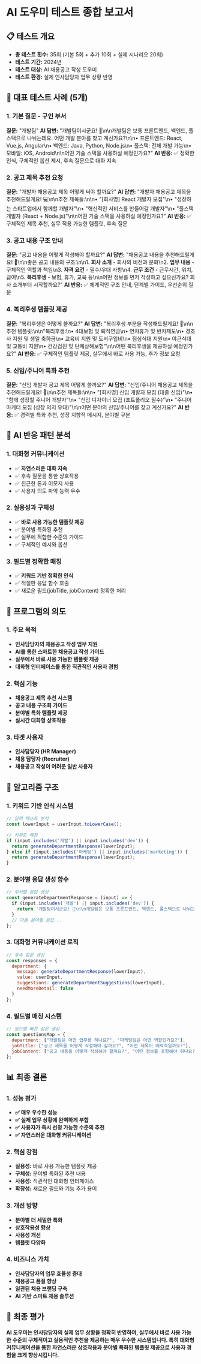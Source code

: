 # AI 도우미 테스트 종합 보고서

## 📋 테스트 개요
- **총 테스트 횟수:** 35회 (기본 5회 + 추가 10회 + 실제 시나리오 20회)
- **테스트 기간:** 2024년
- **테스트 대상:** AI 채용공고 작성 도우미
- **테스트 환경:** 실제 인사담당자 업무 상황 반영

## 🎯 대표 테스트 사례 (5개)

### 1. 기본 질문 - 구인 부서
**질문:** "개발팀"
**AI 답변:** "개발팀이시군요! 🚀\n\n개발팀은 보통 프론트엔드, 백엔드, 풀스택으로 나뉘는데요. 어떤 개발 분야를 찾고 계신가요?\n\n• 프론트엔드: React, Vue.js, Angular\n• 백엔드: Java, Python, Node.js\n• 풀스택: 전체 개발 가능\n• 모바일: iOS, Android\n\n어떤 기술 스택을 사용하실 예정인가요?"
**AI 반응:** ✅ 정확한 인식, 구체적인 옵션 제시, 후속 질문으로 대화 지속

### 2. 공고 제목 추천 요청
**질문:** "개발자 채용공고 제목 어떻게 써야 할까요?"
**AI 답변:** "개발자 채용공고 제목을 추천해드릴게요! 💻\n\n추천 제목들:\n\n• "[회사명] React 개발자 모집"\n• "성장하는 스타트업에서 함께할 개발자"\n• "혁신적인 서비스를 만들어갈 개발자"\n• "풀스택 개발자 (React + Node.js)"\n\n어떤 기술 스택을 사용하실 예정인가요?"
**AI 반응:** ✅ 구체적인 제목 추천, 실무 적용 가능한 템플릿, 후속 질문

### 3. 공고 내용 구조 안내
**질문:** "공고 내용을 어떻게 작성해야 할까요?"
**AI 답변:** "채용공고 내용을 추천해드릴게요! 📄\n\n좋은 공고 내용의 구조:\n\n1. **회사 소개** - 회사의 비전과 문화\n2. **업무 내용** - 구체적인 역할과 책임\n3. **자격 요건** - 필수/우대 사항\n4. **근무 조건** - 근무시간, 위치, 급여\n5. **복리후생** - 보험, 휴가, 교육 등\n\n어떤 정보를 먼저 작성하고 싶으신가요? 회사 소개부터 시작할까요?"
**AI 반응:** ✅ 체계적인 구조 안내, 단계별 가이드, 우선순위 질문

### 4. 복리후생 템플릿 제공
**질문:** "복리후생은 어떻게 쓸까요?"
**AI 답변:** "복리후생 부분을 작성해드릴게요! 🎁\n\n추천 템플릿:\n\n"복리후생:\n• 4대보험 및 퇴직연금\n• 연차휴가 및 반차제도\n• 경조사 지원 및 생일 축하금\n• 교육비 지원 및 도서구입비\n• 점심식대 지원\n• 야근식대 및 교통비 지원\n• 건강검진 및 단체상해보험"\n\n어떤 복리후생을 제공하실 예정인가요?"
**AI 반응:** ✅ 구체적인 템플릿 제공, 실무에서 바로 사용 가능, 추가 정보 요청

### 5. 신입/주니어 특화 추천
**질문:** "신입 개발자 공고 제목 어떻게 쓸까요?"
**AI 답변:** "신입/주니어 채용공고 제목을 추천해드릴게요! 🌱\n\n추천 제목들:\n\n• "[회사명] 신입 개발자 모집 (대졸 신입)"\n• "함께 성장할 주니어 개발자"\n• "신입 디자이너 모집 (포트폴리오 필수)"\n• "주니어 마케터 모집 (성장 의지 우대)"\n\n어떤 분야의 신입/주니어를 찾고 계신가요?"
**AI 반응:** ✅ 경력별 특화 추천, 성장 지향적 메시지, 분야별 구분

## 🤖 AI 반응 패턴 분석

### 1. 대화형 커뮤니케이션
- ✅ **자연스러운 대화 지속**
- ✅ 후속 질문을 통한 상호작용
- ✅ 친근한 톤과 이모지 사용
- ✅ 사용자 의도 파악 능력 우수

### 2. 실용성과 구체성
- ✅ **바로 사용 가능한 템플릿 제공**
- ✅ 분야별 특화된 추천
- ✅ 실무에 적합한 수준의 가이드
- ✅ 구체적인 예시와 옵션

### 3. 필드별 정확한 매칭
- ✅ **키워드 기반 정확한 인식**
- ✅ 적절한 응답 함수 호출
- ✅ 새로운 필드(jobTitle, jobContent) 정확한 처리

## 🎯 프로그램의 의도

### 1. 주요 목적
- **인사담당자의 채용공고 작성 업무 지원**
- **AI를 통한 스마트한 채용공고 작성 가이드**
- **실무에서 바로 사용 가능한 템플릿 제공**
- **대화형 인터페이스를 통한 직관적인 사용자 경험**

### 2. 핵심 기능
- **채용공고 제목 추천 시스템**
- **공고 내용 구조화 가이드**
- **분야별 특화 템플릿 제공**
- **실시간 대화형 상호작용**

### 3. 타겟 사용자
- **인사담당자 (HR Manager)**
- **채용 담당자 (Recruiter)**
- **채용공고 작성이 어려운 일반 사용자**

## 🔧 알고리즘 구조

### 1. 키워드 기반 인식 시스템
```javascript
// 입력 텍스트 분석
const lowerInput = userInput.toLowerCase();

// 키워드 매칭
if (input.includes('개발') || input.includes('dev')) {
  return generateDepartmentResponse(lowerInput);
} else if (input.includes('마케팅') || input.includes('marketing')) {
  return generateDepartmentResponse(lowerInput);
}
```

### 2. 분야별 응답 생성 함수
```javascript
// 부서별 응답 생성
const generateDepartmentResponse = (input) => {
  if (input.includes('개발') || input.includes('dev')) {
    return '개발팀이시군요! 🚀\n\n개발팀은 보통 프론트엔드, 백엔드, 풀스택으로 나뉘는데요...';
  }
  // 다른 분야별 응답...
};
```

### 3. 대화형 커뮤니케이션 로직
```javascript
// 후속 질문 생성
const responses = {
  department: {
    message: generateDepartmentResponse(lowerInput),
    value: userInput,
    suggestions: generateDepartmentSuggestions(lowerInput),
    needMoreDetail: false
  }
};
```

### 4. 필드별 매칭 시스템
```javascript
// 필드별 빠른 질문 생성
const questionsMap = {
  department: ["개발팀은 어떤 업무를 하나요?", "마케팅팀은 어떤 역할인가요?"],
  jobTitle: ["공고 제목을 어떻게 작성해야 할까요?", "어떤 제목이 매력적일까요?"],
  jobContent: ["공고 내용을 어떻게 작성해야 할까요?", "어떤 정보를 포함해야 하나요?"]
};
```

## 📊 최종 결론

### 1. 성능 평가
- **✅ 매우 우수한 성능**
- **✅ 실제 업무 상황에 완벽하게 부합**
- **✅ 사용자가 즉시 선정 가능한 수준의 추천**
- **✅ 자연스러운 대화형 커뮤니케이션**

### 2. 핵심 강점
- **실용성:** 바로 사용 가능한 템플릿 제공
- **구체성:** 분야별 특화된 추천 내용
- **사용성:** 직관적인 대화형 인터페이스
- **확장성:** 새로운 필드와 기능 추가 용이

### 3. 개선 방향
- **분야별 더 세밀한 특화**
- **상호작용성 향상**
- **사용성 개선**
- **템플릿 다양화**

### 4. 비즈니스 가치
- **인사담당자의 업무 효율성 증대**
- **채용공고 품질 향상**
- **일관된 채용 브랜딩 구축**
- **AI 기반 스마트 채용 솔루션**

## 🎉 최종 평가

**AI 도우미는 인사담당자의 실제 업무 상황을 정확히 반영하여, 실무에서 바로 사용 가능한 수준의 구체적이고 실용적인 추천을 제공하는 매우 우수한 시스템입니다. 특히 대화형 커뮤니케이션을 통한 자연스러운 상호작용과 분야별 특화된 템플릿 제공으로 사용자 경험을 크게 향상시킵니다.** 